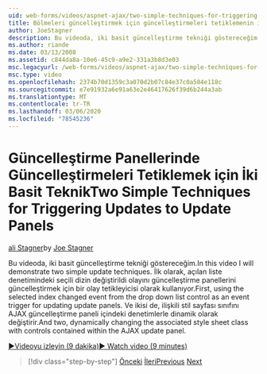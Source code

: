 ```yaml
---
uid: web-forms/videos/aspnet-ajax/two-simple-techniques-for-triggering-updates-to-update-panels
title: Bölmeleri güncelleştirmek için güncelleştirmeleri tetiklemenin iki basit tekniği | Microsoft Docs
author: JoeStagner
description: Bu videoda, iki basit güncelleştirme tekniği göstereceğim. Birincisi, açılan liste denetiminden bir olay trigonometri olarak seçili dizin değiştirildi olayını kullanma...
ms.author: riande
ms.date: 03/13/2008
ms.assetid: c844da8a-10e6-45c9-a9e2-331a3b8d3e03
msc.legacyurl: /web-forms/videos/aspnet-ajax/two-simple-techniques-for-triggering-updates-to-update-panels
msc.type: video
ms.openlocfilehash: 2374b70d1359c3a070d2b07c84e37c0a504e118c
ms.sourcegitcommit: e7e91932a6e91a63e2e46417626f39d6b244a3ab
ms.translationtype: MT
ms.contentlocale: tr-TR
ms.lasthandoff: 03/06/2020
ms.locfileid: "78545236"
---
```

# <a name="two-simple-techniques-for-triggering-updates-to-update-panels"></a><span data-ttu-id="6aed0-104">Güncelleştirme Panellerinde Güncelleştirmeleri Tetiklemek için İki Basit Teknik</span><span class="sxs-lookup"><span data-stu-id="6aed0-104">Two Simple Techniques for Triggering Updates to Update Panels</span></span>

<span data-ttu-id="6aed0-105">[ali Stagner](https://github.com/JoeStagner)</span><span class="sxs-lookup"><span data-stu-id="6aed0-105">by [Joe Stagner](https://github.com/JoeStagner)</span></span>

<span data-ttu-id="6aed0-106">Bu videoda, iki basit güncelleştirme tekniği göstereceğim.</span><span class="sxs-lookup"><span data-stu-id="6aed0-106">In this video I will demonstrate two simple update techniques.</span></span> <span data-ttu-id="6aed0-107">İlk olarak, açılan liste denetimindeki seçili dizin değiştirildi olayını güncelleştirme panellerini güncelleştirmek için bir olay tetikleyicisi olarak kullanıyor.</span><span class="sxs-lookup"><span data-stu-id="6aed0-107">First, using the selected index changed event from the drop down list control as an event trigger for updating update panels.</span></span> <span data-ttu-id="6aed0-108">Ve ikisi de, ilişkili stil sayfası sınıfını AJAX güncelleştirme paneli içindeki denetimlerle dinamik olarak değiştirir.</span><span class="sxs-lookup"><span data-stu-id="6aed0-108">And two, dynamically changing the associated style sheet class with controls contained within the AJAX update panel.</span></span>

[<span data-ttu-id="6aed0-109">&#9654;Videoyu izleyin (9 dakika)</span><span class="sxs-lookup"><span data-stu-id="6aed0-109">&#9654; Watch video (9 minutes)</span></span>](https://channel9.msdn.com/Blogs/ASP-NET-Site-Videos/two-simple-techniques-for-triggering-updates-to-update-panels)

> [!div class="step-by-step"]
> <span data-ttu-id="6aed0-110">[Önceki](how-do-i-retrieve-values-from-server-side-ajax-controls.md)
> [İleri](use-aspnet-ajax-cascading-drop-down-control-to-access-a-database.md)</span><span class="sxs-lookup"><span data-stu-id="6aed0-110">[Previous](how-do-i-retrieve-values-from-server-side-ajax-controls.md)
[Next](use-aspnet-ajax-cascading-drop-down-control-to-access-a-database.md)</span></span>

